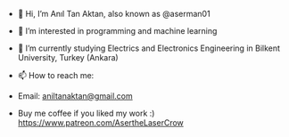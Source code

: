- 👋 Hi, I’m Anıl Tan Aktan, also known as @aserman01
- 👀 I’m interested in programming and machine learning
- 🌱 I’m currently studying Electrics and Electronics Engineering in Bilkent University, Turkey (Ankara)
- 📫 How to reach me:
- Email: aniltanaktan@gmail.com
  
- Buy me coffee if you liked my work :) https://www.patreon.com/AsertheLaserCrow
